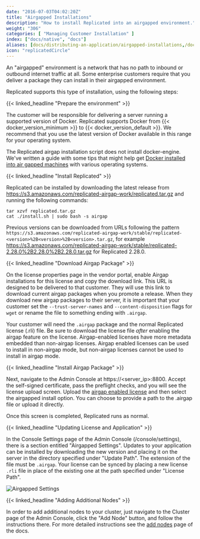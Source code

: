 ```yaml
---
date: "2016-07-03T04:02:20Z"
title: "Airgapped Installations"
description: "How to install Replicated into an airgapped environment."
weight: "306"
categories: [ "Managing Customer Installation" ]
index: ["docs/native", "docs"]
aliases: [docs/distributing-an-application/airgapped-installations,/docs/kb/supporting-your-customers/installing-docker-in-airgapped/,/tags/airgapped-environment/,/docs/native/packaging-an-application/airgapped-installations]
icon: "replicatedCircle"
---
```


An "airgapped" environment is a network that has no path to inbound or outbound internet traffic at all. Some enterprise customers require that you deliver a package they can install in their airgapped environment.

Replicated supports this type of installation, using the following steps:

{{< linked_headline "Prepare the environment" >}}

The customer will be responsible for delivering a server running a supported version of Docker. Replicated
supports Docker from {{< docker_version_minimum >}} to {{< docker_version_default >}}. We recommend that you use the latest version of Docker available in this range for your operating system.

The Replicated airgap installation script does not install docker-engine. We've written a guide with some tips that might help get [Docker installed into air gapped machines](/docs/kb/supporting-your-customers/installing-docker-in-airgapped/) with various operating systems.

{{< linked_headline "Install Replicated" >}}

Replicated can be installed by downloading the latest release from https://s3.amazonaws.com/replicated-airgap-work/replicated.tar.gz and running the following commands:

```shell
tar xzvf replicated.tar.gz
cat ./install.sh | sudo bash -s airgap
```

Previous versions can be downloaded from URLs following the pattern `https://s3.amazonaws.com/replicated-airgap-work/stable/replicated-<version>%2B<version>%2B<version>.tar.gz`, for example https://s3.amazonaws.com/replicated-airgap-work/stable/replicated-2.28.0%2B2.28.0%2B2.28.0.tar.gz for Replicated 2.28.0.

{{< linked_headline "Download Airgap Package" >}}

On the license properties page in the vendor portal, enable Airgap installations for this license and copy the download link. This URL is designed to be delivered to that customer. They will use this link to download current airgap packages when you promote a release. When they download new airgap packages to their server, it is important that your customer set the `--trust-server-names` and `--content-disposition` flags for `wget` or rename the file to something ending with `.airgap`.

Your customer will need the `.airgap` package and the normal Replicated license (.rli) file. Be sure to download the license file *after* enabling the airgap feature on the license. Airgap-enabled licenses have more metadata embedded than non-airgap licenses. Airgap enabled licenses can be used to install in non-airgap mode, but non-airgap licenses cannot be used to install in airgap mode.

{{< linked_headline "Install Airgap Package" >}}

Next, navigate to the Admin Console at https://\<server_ip\>:8800. Accept the self-signed certificate, pass the preflight checks, and you will see the license upload screen. Upload the [airgap enabled license](/docs/native/getting-started/create-licenses/#airgap-download-enabled) and then select the airgapped install option. You can choose to provide a path to the .airgap file or upload it directly.

Once this screen is completed, Replicated runs as normal.

{{< linked_headline "Updating License and Application" >}}

In the Console Settings page of the Admin Console (/console/settings), there is a section entitled "Airgapped Settings". Updates to your application can be installed by downloading the new version and placing it on the server in the directory specified under "Update Path". The extension of the file must be `.airgap`. Your license can be synced by placing a new license `.rli` file in place of the existing one at the path specified under "License Path".

![Airgapped Settings](/images/post-screens/console-settings-airgapped.png)

{{< linked_headline "Adding Additional Nodes" >}}

In order to add additional nodes to your cluster, just navigate to the Cluster page of the Admin Console, click the "Add Node" button, and follow the instructions there. For more detailed instructions see the [add nodes](/docs/native/packaging-an-application/add-nodes/) page of the docs.

